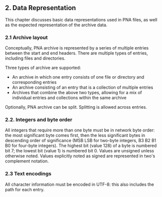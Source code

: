 ## 2. Data Representation

This chapter discusses basic data representations used in PNA files, as well as the expected representation of the archive data.

### 2.1 Archive layout

Conceptually, PNA archive is represented by a series of multiple entries between the start and end headers.
There are multiple types of entries, including files and directories.

Three types of archive are supported:
- An archive in which one entry consists of one file or directory and corresponding entries
- An archive consisting of an entry that is a collection of multiple entries
- Archives that combine the above two types, allowing for a mix of individual entries and collections within the same archive

Optionally, PNA archive can be split.
Splitting is allowed across entries.

### 2.2. Integers and byte order

All integers that require more than one byte must be in network byte order: the most significant byte comes first, then the less significant bytes in descending order of significance (MSB LSB for two-byte integers, B3 B2 B1 B0 for four-byte integers). The highest bit (value 128) of a byte is numbered bit 7; the lowest bit (value 1) is numbered bit 0. Values are unsigned unless otherwise noted. Values explicitly noted as signed are represented in two's complement notation.

### 2.3 Text encodings

All character information must be encoded in UTF-8: this also includes the path for each entry.
